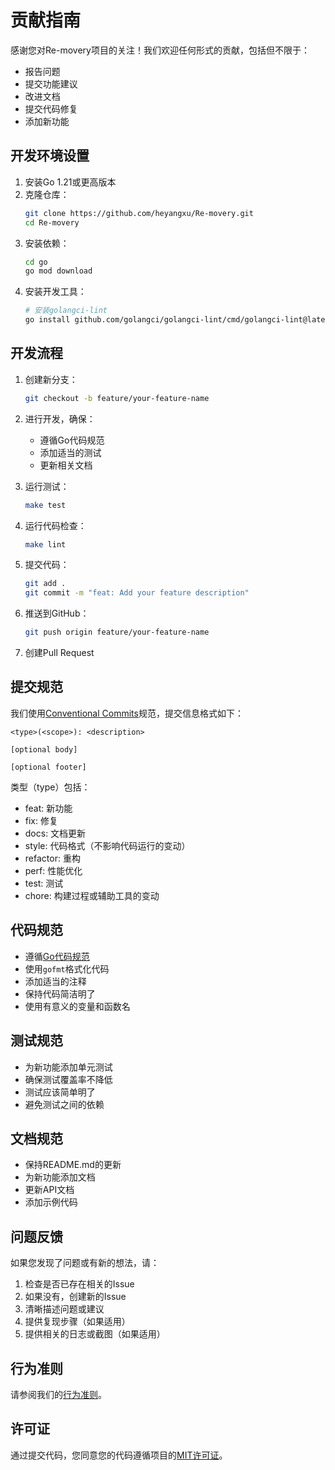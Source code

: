 # 贡献指南

感谢您对Re-movery项目的关注！我们欢迎任何形式的贡献，包括但不限于：

- 报告问题
- 提交功能建议
- 改进文档
- 提交代码修复
- 添加新功能

## 开发环境设置

1. 安装Go 1.21或更高版本
2. 克隆仓库：
   ```bash
   git clone https://github.com/heyangxu/Re-movery.git
   cd Re-movery
   ```
3. 安装依赖：
   ```bash
   cd go
   go mod download
   ```
4. 安装开发工具：
   ```bash
   # 安装golangci-lint
   go install github.com/golangci/golangci-lint/cmd/golangci-lint@latest
   ```

## 开发流程

1. 创建新分支：
   ```bash
   git checkout -b feature/your-feature-name
   ```

2. 进行开发，确保：
   - 遵循Go代码规范
   - 添加适当的测试
   - 更新相关文档

3. 运行测试：
   ```bash
   make test
   ```

4. 运行代码检查：
   ```bash
   make lint
   ```

5. 提交代码：
   ```bash
   git add .
   git commit -m "feat: Add your feature description"
   ```

6. 推送到GitHub：
   ```bash
   git push origin feature/your-feature-name
   ```

7. 创建Pull Request

## 提交规范

我们使用[Conventional Commits](https://www.conventionalcommits.org/)规范，提交信息格式如下：

```
<type>(<scope>): <description>

[optional body]

[optional footer]
```

类型（type）包括：
- feat: 新功能
- fix: 修复
- docs: 文档更新
- style: 代码格式（不影响代码运行的变动）
- refactor: 重构
- perf: 性能优化
- test: 测试
- chore: 构建过程或辅助工具的变动

## 代码规范

- 遵循[Go代码规范](https://golang.org/doc/effective_go)
- 使用`gofmt`格式化代码
- 添加适当的注释
- 保持代码简洁明了
- 使用有意义的变量和函数名

## 测试规范

- 为新功能添加单元测试
- 确保测试覆盖率不降低
- 测试应该简单明了
- 避免测试之间的依赖

## 文档规范

- 保持README.md的更新
- 为新功能添加文档
- 更新API文档
- 添加示例代码

## 问题反馈

如果您发现了问题或有新的想法，请：

1. 检查是否已存在相关的Issue
2. 如果没有，创建新的Issue
3. 清晰描述问题或建议
4. 提供复现步骤（如果适用）
5. 提供相关的日志或截图（如果适用）

## 行为准则

请参阅我们的[行为准则](CODE_OF_CONDUCT.md)。

## 许可证

通过提交代码，您同意您的代码遵循项目的[MIT许可证](LICENSE)。 